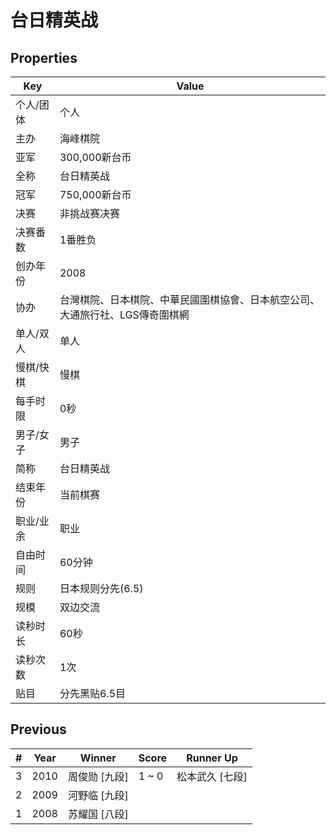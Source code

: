 # 台日精英战

## Properties

| Key | Value |
| --- | ----- |
| 个人/团体 | 个人 |
| 主办 | 海峰棋院 |
| 亚军 | 300,000新台币 |
| 全称 | 台日精英战 |
| 冠军 | 750,000新台币 |
| 决赛 | 非挑战赛决赛 |
| 决赛番数 | 1番胜负 |
| 创办年份 | 2008 |
| 协办 | 台灣棋院、日本棋院、中華民國圍棋協會、日本航空公司、大通旅行社、LGS傳奇圍棋網 |
| 单人/双人 | 单人 |
| 慢棋/快棋 | 慢棋 |
| 每手时限 | 0秒 |
| 男子/女子 | 男子 |
| 简称 | 台日精英战 |
| 结束年份 | 当前棋赛 |
| 职业/业余 | 职业 |
| 自由时间 | 60分钟 |
| 规则 | 日本规则分先(6.5) |
| 规模 | 双边交流 |
| 读秒时长 | 60秒 |
| 读秒次数 | 1次 |
| 贴目 | 分先黑贴6.5目 |

## Previous

| # | Year | Winner | Score | Runner Up |
| --- | --- | --- | --- | --- |
| 3 | 2010 | 周俊勋 [九段] | 1 ~ 0 | 松本武久 [七段] |
| 2 | 2009 | 河野临 [九段] |  |  |
| 1 | 2008 | 苏耀国 [八段] |  |  |

